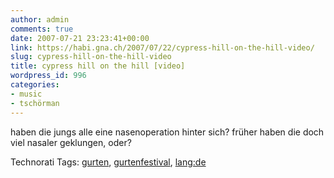 ```yaml
---
author: admin
comments: true
date: 2007-07-21 23:23:41+00:00
link: https://habi.gna.ch/2007/07/22/cypress-hill-on-the-hill-video/
slug: cypress-hill-on-the-hill-video
title: cypress hill on the hill [video]
wordpress_id: 996
categories:
- music
- tschörman
---
```


haben die jungs alle eine nasenoperation hinter sich? früher haben die doch viel nasaler geklungen, oder?





Technorati Tags: [gurten](http://www.technorati.com/tag/gurten), [gurtenfestival](http://www.technorati.com/tag/gurtenfestival), [lang:de](http://www.technorati.com/tag/lang:de)
